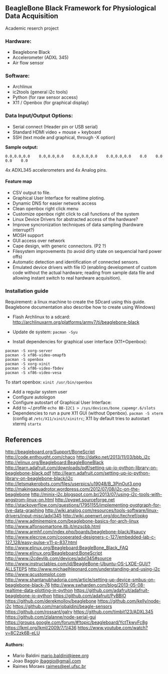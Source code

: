 
## BeagleBone Black Framework for Physiological Data Acquisition

Academic reserch project

### Hardware:  
- Beaglebone Black
- Accelerometer (ADXL 345)
- Air flow sensor

### Software:   
- Archlinux
- ic2tools (general i2c tools)
- Python (for raw sensor access)
- X11 / Openbox (for graphical display)


### Data Input/Output Options:  
- Serial connect (Header pin or USB serial)
- Standard HDMI video + mouse + keyboard
- SSH (text mode and graphical, through -X option)

**Sample output:**
```
0.0,0.0,0.0    0.0,0.0,0.0    0.0,0.0,0.0    0.0,0.0,0.0    0.0    0.0    0.0    0.0
```
4x ADXL345 accelerometers and 4x Analog pins. 


#### Feature map
- CSV output to file.
- Graphical User Interface for realtime ploting.
- Dynamic DNS for easier network access
- Clean openbox right click menu
- Customize openbox right click to call functions of the system
- Linux Device Drivers for abstracted access of the hardware?
- Improve syncronization techniques of data sampling (hardware interrupt?)
- MOSH support
- GUI access over network
- Cape design, with generic connectors. (P2 ?)
- Filesystem improvements (to avoid dirty state on sequencial hard power offs)
- Automatic detection and identification of connected sensors.
- Emulated device drivers with file IO (enabling development of custom code without the actual hardware; reading from sample data file and allowing instant switch to real hardware acquisition).


### Installation guide


Requirement: a linux machine to create the SDcard using this guide. Beaglebone documentation also describe how to create using Windows)


- Flash Archlinux to a sdcard: 
http://archlinuxarm.org/platforms/armv7/ti/beaglebone-black

- Update de system: 
`pacman -Syu` 

- Install dependencies for graphical user interface (X11+Openbox): 
```
pacman -S xorg-server
pacman -S xf86-video-omapfb
pacman -S openbox
pacman -S xorg-xinit
pacman -S xf86-video-fbdev
pacman -S xf86-video-vesa
```
To start openbox:
`xinit /usr/bin/openbox`

- Add a regular system user
- Configure autologon 
- Configure autostart of Graphical User Interface: 
- Add to ~/.profile  `echo BB-I2C1 > /sys/devices/bone_capemgr.6/slots`
- Dependencies to run a pure X11 GUI (without Openbox).
`pacman -S xterm`
(config at `/etc/X11/xinit/xinitrc`; X11 by default tries to autostart xterm)
`startx`

References
-------------------------

http://beagleboard.org/Support/BoneScript 
http://code.enthought.com/chaco 
http://datko.net/2013/11/03/bbb_i2c 
http://elinux.org/Beagleboard:BeagleBoneBlack 
http://learn.adafruit.com/downloads/pdf/setting-up-io-python-library-on-beaglebone-black.pdf 
http://learn.adafruit.com/setting-up-io-python-library-on-beaglebone-black/i2c 
http://letsmakerobots.com/files/userpics/u19048/B_3PinOut3.png 
http://makingaquadrotor.wordpress.com/2012/07/08/i2c-on-the-beaglebone 
http://minix-i2c.blogspot.com.br/2013/07/using-i2c-tools-with-angstrom-linux-on.html 
http://pyqwt.sourceforge.net 
http://stackoverflow.com/questions/17951155/implementing-pyqtgraph-for-live-data-graphing 
http://wiki.analog.com/resources/tools-software/linux-drivers/input-misc/adxl345 
http://wiki.openwrt.org/doc/techref/opkg 
http://www.adminempire.com/beaglebone-basics-for-arch-linux 
http://www.alfonsomartone.itb.it/mzscbb.html 
http://www.armhf.com/index.php/boards/beaglebone-black/#saucy 
http://www.elecrow.com/cooperated-designers-c-127/embedded-lab-c-127_128/easy-pulse-v11-p-837.html 
http://www.elinux.org/Beagleboard:BeagleBone_Black_FAQ 
http://www.elinux.org/Beagleboard:BoneScript 
http://www.i2cdevlib.com/devices/adxl345#source 
http://www.instructables.com/id/BeagleBone-Ubuntu-OS-LXDE-GUI/?ALLSTEPS 
http://www.michaelhleonard.com/understanding-and-using-i2c 
http://www.qcustomplot.com 
http://www.shantanubhadoria.com/article/setting-up-device-smbus-on-beaglebone-black-76 
http://www.swharden.com/blog/2013-05-08-realtime-data-plotting-in-python 
https://github.com/adafruit/adafruit-beaglebone-io-python 
https://github.com/adafruit/PyBBIO 
https://github.com/derekmolloy/beaglebone 
https://github.com/kelly/node-i2c 
https://github.com/mariobaldini/beagle-sensors 
https://github.com/rossant/galry 
https://github.com/timbit123/ADXL345 
https://github.com/zlalanne/node-serial-gui 
https://groups.google.com/forum/#!topic/beagleboard/YctTkwyFc8g 
https://lkml.org/lkml/2009/7/1/436 
https://www.youtube.com/watch?v=8C2zk6B-eLU 


#### Authors: 
- Mario Baldini 	<mario.baldini@ieee.org>
- Joao Baggio 		<jbaggio@gmail.com>
- Raimes Moraes 	<raimes@eel.ufsc.br>
